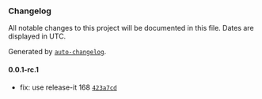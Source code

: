 ### Changelog

All notable changes to this project will be documented in this file. Dates are displayed in UTC.

Generated by [`auto-changelog`](https://github.com/CookPete/auto-changelog).

#### 0.0.1-rc.1

- fix: use release-it 168 [`423a7cd`](https://github.com/ebizbase/ebizbase/commit/423a7cdee6765adbd17fe779135ca349e56532eb)
